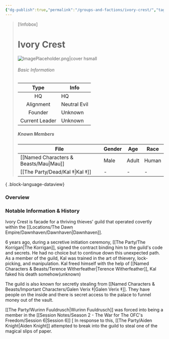 ```yaml
---
{"dg-publish":true,"permalink":"/groups-and-factions/ivory-crest/","tags":["Groups"],"updated":"2025-05-27T10:54:15.634+01:00"}
---
```


> [!infobox]
> 
> # Ivory Crest
> ![ImagePlaceholder.png|cover hsmall](/img/user/Admin/Attachments/ImagePlaceholder.png)
> ###### Basic Information
> 
>  Type | Info |
> :----: | --- |
>  HQ | HQ |
>  Alignment | Neutral Evil |
>  Founder | Unknown |
>  Current Leader | Unknown |
>  ##### Known Members
>   | File                                      | Gender | Age   | Race  |
> | ----------------------------------------- | ------ | ----- | ----- |
> | [[Named Characters & Beasts/Mau\|Mau]] | Male   | Adult | Human |
> | [[The Party/Dead/Kal ‡\|Kal ‡]]        | \-     | \-    | \-    |
> 
{ .block-language-dataview}

### Overview


### Notable Information & History

Ivory Crest is facade for a thriving thieves' guild that operated covertly within the [[Locations/The Dawn Empire/Dawnhaven/Dawnhaven\|Dawnhaven]]. 

6 years ago, during a secretive initiation ceremony, [[The Party/The Korrigan\|The Korrigan]], signed the contract binding him to the guild's code and secrets. He had no choice but to continue down this unexpected path. As a member of the guild, Kal was trained in the art of thievery, lock-picking, and manipulation. Kal freed himself with the help of [[Named Characters & Beasts/Terence Witherfeather\|Terence Witherfeather]], Kal faked his death somehow(unknown)

The guild is also known for secretly stealing from [[Named Characters & Beasts/Important Characters/Galen Verix ‡\|Galen Verix ‡]]. They have people on the inside and there is secret access to the palace to funnel money out of the vault. 

[[The Party/Wurinn Fuuldrusch\|Wurinn Fuuldrusch]] was forced into being a member in the [[Session Notes/Season 2 - The War for The OFC's Freedom/Session 6\|Session 6]] [ In response to this, [[The Party/Aiden Knight\|Aiden Knight]] attempted to break into the guild to steal one of the magical slips of paper.
